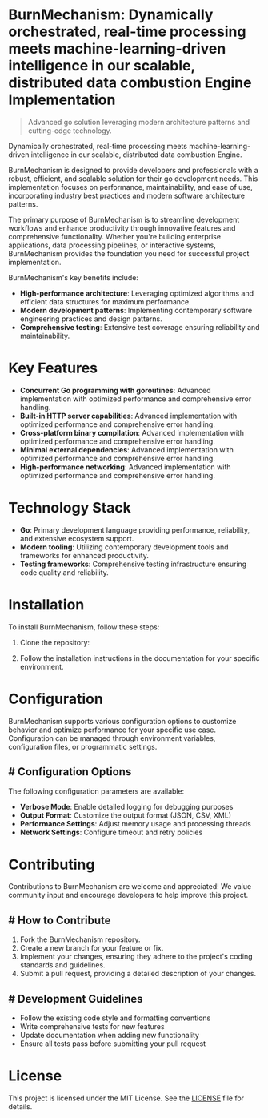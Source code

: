 <!-- fallback_BurnMechanism_20251002200818_93240 -->

# BurnMechanism: Dynamically orchestrated, real-time processing meets machine-learning-driven intelligence in our scalable, distributed data combustion Engine Implementation
> Advanced go solution leveraging modern architecture patterns and cutting-edge technology.

Dynamically orchestrated, real-time processing meets machine-learning-driven intelligence in our scalable, distributed data combustion Engine.

BurnMechanism is designed to provide developers and professionals with a robust, efficient, and scalable solution for their go development needs. This implementation focuses on performance, maintainability, and ease of use, incorporating industry best practices and modern software architecture patterns.

The primary purpose of BurnMechanism is to streamline development workflows and enhance productivity through innovative features and comprehensive functionality. Whether you're building enterprise applications, data processing pipelines, or interactive systems, BurnMechanism provides the foundation you need for successful project implementation.

BurnMechanism's key benefits include:

* **High-performance architecture**: Leveraging optimized algorithms and efficient data structures for maximum performance.
* **Modern development patterns**: Implementing contemporary software engineering practices and design patterns.
* **Comprehensive testing**: Extensive test coverage ensuring reliability and maintainability.

# Key Features

* **Concurrent Go programming with goroutines**: Advanced implementation with optimized performance and comprehensive error handling.
* **Built-in HTTP server capabilities**: Advanced implementation with optimized performance and comprehensive error handling.
* **Cross-platform binary compilation**: Advanced implementation with optimized performance and comprehensive error handling.
* **Minimal external dependencies**: Advanced implementation with optimized performance and comprehensive error handling.
* **High-performance networking**: Advanced implementation with optimized performance and comprehensive error handling.

# Technology Stack

* **Go**: Primary development language providing performance, reliability, and extensive ecosystem support.
* **Modern tooling**: Utilizing contemporary development tools and frameworks for enhanced productivity.
* **Testing frameworks**: Comprehensive testing infrastructure ensuring code quality and reliability.

# Installation

To install BurnMechanism, follow these steps:

1. Clone the repository:


2. Follow the installation instructions in the documentation for your specific environment.

# Configuration

BurnMechanism supports various configuration options to customize behavior and optimize performance for your specific use case. Configuration can be managed through environment variables, configuration files, or programmatic settings.

## # Configuration Options

The following configuration parameters are available:

* **Verbose Mode**: Enable detailed logging for debugging purposes
* **Output Format**: Customize the output format (JSON, CSV, XML)
* **Performance Settings**: Adjust memory usage and processing threads
* **Network Settings**: Configure timeout and retry policies

# Contributing

Contributions to BurnMechanism are welcome and appreciated! We value community input and encourage developers to help improve this project.

## # How to Contribute

1. Fork the BurnMechanism repository.
2. Create a new branch for your feature or fix.
3. Implement your changes, ensuring they adhere to the project's coding standards and guidelines.
4. Submit a pull request, providing a detailed description of your changes.

## # Development Guidelines

* Follow the existing code style and formatting conventions
* Write comprehensive tests for new features
* Update documentation when adding new functionality
* Ensure all tests pass before submitting your pull request

# License

This project is licensed under the MIT License. See the [LICENSE](https://github.com/mpermar082/BurnMechanism/blob/main/LICENSE) file for details.
